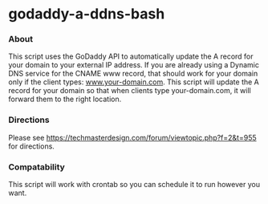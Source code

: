 godaddy-a-ddns-bash
===================

### About
This script uses the GoDaddy API to automatically update the A record for your domain to your external IP address. If you are already using a Dynamic DNS service for the CNAME www record, that should work for your domain only if the client types: www.your-domain.com. This script will update the A record for your domain so that when clients type your-domain.com, it will forward them to the right location.

### Directions
Please see https://techmasterdesign.com/forum/viewtopic.php?f=2&t=955 for directions.

### Compatability
This script will work with crontab so you can schedule it to run however you want.
